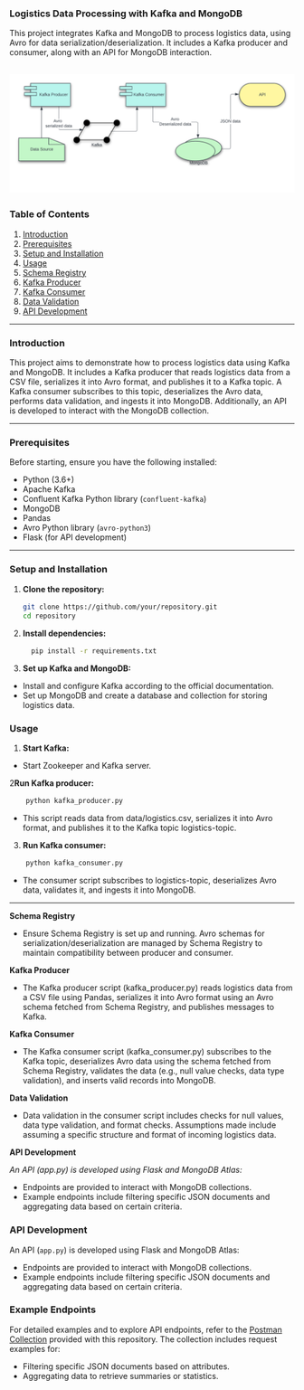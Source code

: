 ### Logistics Data Processing with Kafka and MongoDB

This project integrates Kafka and MongoDB to process logistics data, using Avro for data serialization/deserialization. It includes a Kafka producer and consumer, along with an API for MongoDB interaction.

![alt text](/logistics-data-processing/diagram.png)
---

### Table of Contents

1. [Introduction](#introduction)
2. [Prerequisites](#prerequisites)
3. [Setup and Installation](#setup-and-installation)
4. [Usage](#usage)
5. [Schema Registry](#schema-registry)
6. [Kafka Producer](#kafka-producer)
7. [Kafka Consumer](#kafka-consumer)
8. [Data Validation](#data-validation)
9. [API Development](#api-development)


---

### Introduction

This project aims to demonstrate how to process logistics data using Kafka and MongoDB. It includes a Kafka producer that reads logistics data from a CSV file, serializes it into Avro format, and publishes it to a Kafka topic. A Kafka consumer subscribes to this topic, deserializes the Avro data, performs data validation, and ingests it into MongoDB. Additionally, an API is developed to interact with the MongoDB collection.

---

### Prerequisites

Before starting, ensure you have the following installed:

- Python (3.6+)
- Apache Kafka
- Confluent Kafka Python library (`confluent-kafka`)
- MongoDB
- Pandas
- Avro Python library (`avro-python3`)
- Flask (for API development)

---

### Setup and Installation

1. **Clone the repository:**

   ```bash
   git clone https://github.com/your/repository.git
   cd repository
   ```
2. **Install dependencies:**

   ```bash
     pip install -r requirements.txt
   ```   
3. **Set up Kafka and MongoDB:**

- Install and configure Kafka according to the official documentation.
- Set up MongoDB and create a database and collection for storing logistics data.

### Usage
1. **Start Kafka:**
- Start Zookeeper and Kafka server.

2**Run Kafka producer:**

```bash
    python kafka_producer.py
```
- This script reads data from data/logistics.csv, serializes it into Avro format, and publishes it to the Kafka topic logistics-topic.

3. **Run Kafka consumer:**
```bash
    python kafka_consumer.py
```
- The consumer script subscribes to logistics-topic, deserializes Avro data, validates it, and ingests it into MongoDB.
----------------------------------------

**Schema Registry**
- Ensure Schema Registry is set up and running. Avro schemas for serialization/deserialization are managed by Schema Registry to maintain compatibility between producer and consumer.

**Kafka Producer**
- The Kafka producer script (kafka_producer.py) reads logistics data from a CSV file using Pandas, serializes it into Avro format using an Avro schema fetched from Schema Registry, and publishes messages to Kafka.

**Kafka Consumer**
- The Kafka consumer script (kafka_consumer.py) subscribes to the Kafka topic, deserializes Avro data using the schema fetched from Schema Registry, validates the data (e.g., null value checks, data type validation), and inserts valid records into MongoDB.

**Data Validation**
- Data validation in the consumer script includes checks for null values, data type validation, and format checks. Assumptions made include assuming a specific structure and format of incoming logistics data.

**API Development**

*An API (app.py) is developed using Flask and MongoDB Atlas:*
- Endpoints are provided to interact with MongoDB collections.
- Example endpoints include filtering specific JSON documents and aggregating data based on certain criteria.

### API Development

An API (`app.py`) is developed using Flask and MongoDB Atlas:

- Endpoints are provided to interact with MongoDB collections.
- Example endpoints include filtering specific JSON documents and aggregating data based on certain criteria.

### Example Endpoints

For detailed examples and to explore API endpoints, refer to the [Postman Collection](/logistics-data-processing/logistics_api_collection.postman_collection.json) provided with this repository. The collection includes request examples for:

- Filtering specific JSON documents based on attributes.
- Aggregating data to retrieve summaries or statistics.

